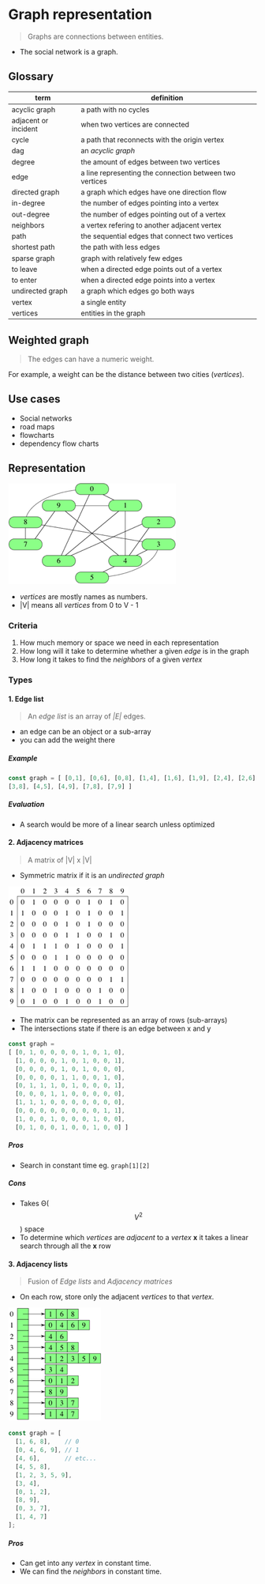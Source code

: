 # Graph representation

> Graphs are connections between entities.

- The social network is a graph.

## Glossary

term | definition
-- | --
acyclic graph | a path with no cycles
adjacent or incident | when two vertices are connected
cycle | a path that reconnects with the origin vertex
dag | an *acyclic graph*
degree | the amount of edges between two vertices
edge | a line representing the connection between two vertices
directed graph | a graph which edges have one direction flow
in-degree | the number of edges pointing into a vertex
out-degree | the number of edges pointing out of a vertex
neighbors | a vertex refering to another adjacent vertex
path | the sequential edges that connect two vertices
shortest path | the path with less edges
sparse graph | graph with relatively few edges
to leave | when a directed edge points out of a vertex
to enter | when a directed edge points into a vertex
undirected graph | a graph which edges go both ways
vertex | a single entity
vertices | entities in the graph

## Weighted graph

> The edges can have a numeric weight.

For example, a weight can be the distance between two cities (*vertices*).

## Use cases

- Social networks
- road maps
- flowcharts
- dependency flow charts

## Representation

![Khan academy](social_network_num.png)

- *vertices* are mostly names as numbers.
- |V| means all *vertices* from 0 to V - 1


### Criteria
1. How much memory or space we need in each representation
2. How long will it take to determine whether a given *edge* is in the graph
3. How long it takes to find the *neighbors* of a given *vertex*

### Types

#### 1. Edge list

> An *edge list* is an array of *|E|* edges.

- an edge can be an object or a sub-array
- you can add the weight there

##### Example
```javascript
const graph = [ [0,1], [0,6], [0,8], [1,4], [1,6], [1,9], [2,4], [2,6], [3,4], [3,5],
[3,8], [4,5], [4,9], [7,8], [7,9] ]
```

##### Evaluation
- A search would be more of a linear search unless optimized 

#### 2. Adjacency matrices

> A matrix of |V| x |V| 

- Symmetric matrix if it is an *undirected graph*

![Khan Academy](adjacency_matrix.png)

- The matrix can be represented as an array of rows (sub-arrays)
- The intersections state if there is an edge between x and y

```javascript
const graph = 
[ [0, 1, 0, 0, 0, 0, 1, 0, 1, 0],
  [1, 0, 0, 0, 1, 0, 1, 0, 0, 1],
  [0, 0, 0, 0, 1, 0, 1, 0, 0, 0],
  [0, 0, 0, 0, 1, 1, 0, 0, 1, 0],
  [0, 1, 1, 1, 0, 1, 0, 0, 0, 1],
  [0, 0, 0, 1, 1, 0, 0, 0, 0, 0],
  [1, 1, 1, 0, 0, 0, 0, 0, 0, 0],
  [0, 0, 0, 0, 0, 0, 0, 0, 1, 1],
  [1, 0, 0, 1, 0, 0, 0, 1, 0, 0],
  [0, 1, 0, 0, 1, 0, 0, 1, 0, 0] ]
  ```
  
##### Pros
  
  - Search in constant time eg. `graph[1][2]`  
  
##### Cons
  
  - Takes Θ($$V^2$$) space
  - To determine which *vertices* are *adjacent* to a *vertex* **x** it takes a linear search through all the **x** row

#### 3. Adjacency lists

> Fusion of *Edge lists* and *Adjacency matrices*

- On each row, store only the adjacent *vertices* to that *vertex*.

![Khan Academy](adjacency_list.png)

```javascript
const graph = [ 
  [1, 6, 8],    // 0
  [0, 4, 6, 9], // 1
  [4, 6],       // etc...
  [4, 5, 8],
  [1, 2, 3, 5, 9],
  [3, 4],
  [0, 1, 2],
  [8, 9],
  [0, 3, 7],
  [1, 4, 7] 
];
  ```
  
##### Pros

- Can get into any *vertex* in constant time.
- We can find the *neighbors* in constant time.